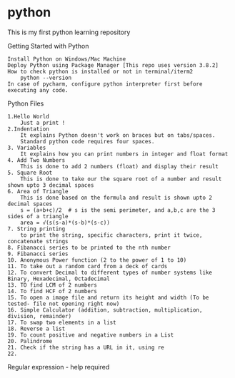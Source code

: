 # python
This is my first python learning repository 

Getting Started with Python

    Install Python on Windows/Mac Machine
    Deploy Python using Package Manager [This repo uses version 3.8.2]
    How to check python is installed or not in terminal/iterm2
        python --version
    In case of pycharm, configure python interpreter first before executing any code.
Python Files

    1.Hello World
        Just a print !
    2.Indentation
        It explains Python doesn't work on braces but on tabs/spaces.
        Standard python code requires four spaces.
    3. Variables
        It explains how you can print numbers in integer and float format
    4. Add Two Numbers
        This is done to add 2 numbers (float) and display their result
    5. Square Root
        This is done to take our the square root of a number and result shown upto 3 decimal spaces
    6. Area of Triangle
        This is done based on the formula and result is shown upto 2 decimal spaces
        s = (a+b+c)/2  # s is the semi perimeter, and a,b,c are the 3 sides of a triangle
        area = √(s(s-a)*(s-b)*(s-c))
    7. String printing
        to print the string, specific characters, print it twice, concatenate strings
    8. Fibanacci series to be printed to the nth number
    9. Fibanacci series 
    10. Anonymous Power function (2 to the power of 1 to 10)
    11. To take out a random card from a deck of cards
    12. To convert Decimal to different types of number systems like Binary, Hexadecimal, Octadecimal
    13. TO find LCM of 2 numbers
    14. To find HCF of 2 numbers
    15. To open a image file and return its height and width (To be tested- file not opening right now)
    16. Simple Calculator (addition, subtraction, multiplication, division, remainder)
    17. To swap two elements in a list
    18. Reverse a list
    19. To count positive and negative numbers in a List
    20. Palindrome
    21. Check if the string has a URL in it, using re
    22. 

Regular expression - help required
